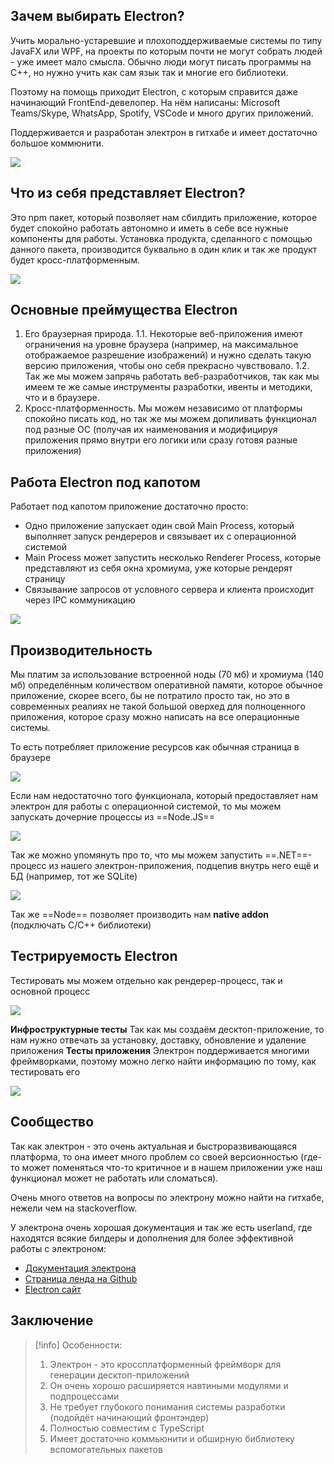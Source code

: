 
## Зачем выбирать Electron?

Учить морально-устаревшие и плохоподдерживаемые системы по типу JavaFX или WPF, на проекты по которым почти не могут собрать людей - уже имеет мало смысла. Обычно люди могут писать программы на C++, но нужно учить как сам язык так и многие его библиотеки.

Поэтому на помощь приходит Electron, с которым справится даже начинающий FrontEnd-девелопер. 
На нём написаны: Microsoft Teams/Skype, WhatsApp, Spotify, VSCode и много других приложений.

Поддерживается и разработан электрон в гитхабе и имеет достаточно большое коммюнити. 

![](_png/67ccf1c11e9d3ad94cedac211488a412.png)

## Что из себя представляет Electron?

Это npm пакет, который позволяет нам сбилдить приложение, которое будет спокойно работать автономно и иметь в себе все нужные компоненты для работы. 
Установка продукта, сделанного с помощью данного пакета, производится буквально в один клик и так же продукт будет кросс-платформенным.

![](_png/8583ab2cb902b1c8b5008dcdc12cf87b.png)

## Основные преймущества Electron

1) Его браузерная природа. 
	1.1. Некоторые веб-приложения имеют ограничения на уровне браузера (например, на максимальное отображаемое разрешение изображений) и нужно сделать такую версию приложения, чтобы оно себя прекрасно чувствовало. 
	1.2. Так же мы можем запрячь работать веб-разработчиков, так как мы имеем те же самые инструменты разработки, ивенты и методики, что и в браузере. 
2) Кросс-платформенность.
	Мы можем независимо от платформы спокойно писать код, но так же мы можем допиливать функционал под разные ОС (получая их наименования и модифицируя приложения прямо внутри его логики или сразу готовя разные приложения)

## Работа Electron под капотом

Работает под капотом приложение достаточно просто:
- Одно приложение запускает один свой Main Process, который выполняет запуск рендереров и связывает их с операционной системой
- Main Process может запустить несколько Renderer Process, которые представляют из себя окна хромиума, уже которые рендерят страницу
- Связывание запросов от условного сервера и клиента происходит через IPC коммуникацию 

![](_png/a569297d4c1a50d8c0ebc071cc92e4a1.png)

## Производительность

Мы платим за использование встроенной ноды (70 мб) и хромиума (140 мб) определённым количеством оперативной памяти, которое обычное приложение, скорее всего, бы не потратило просто так, но это в современных реалиях не такой большой оверхед для полноценного приложения, которое сразу можно написать на все операционные системы.

То есть потребляет приложение ресурсов как обычная страница в браузере

![](_png/e10ec4151f48c1a1e642a655990c25ad.png)

Если нам недостаточно того функционала, который предоставляет нам электрон для работы с операционной системой, то мы можем запускать дочерние процессы из ==Node.JS==

![](_png/4d66f207af6f465bcf196d2e46261599.png)

Так же можно упомянуть про то, что мы можем запустить ==.NET==-процесс из нашего электрон-приложения, подцепив внутрь него ещё и БД (например, тот же SQLite)

![](_png/c48c8ed3936ba746428ffd38496a19cd.png)

Так же ==Node== позволяет производить нам **native addon** (подключать C/C++ библиотеки)

## Тестрируемость Electron

Тестировать мы можем отдельно как рендерер-процесс, так и основной процесс

![](_png/6b159a9f22783fd6de2b1e307f4fa76a.png)

**Инфроструктурные тесты**
Так как мы создаём десктоп-приложение, то нам нужно отвечать за установку, доставку, обновление и удаление приложения
**Тесты приложения**
Электрон поддерживается многими фреймворками, поэтому можно легко найти информацию по тому, как тестировать его

![](_png/7408739fcdb68141baaac5fc4f20b54f.png)

## Сообщество

Так как электрон - это очень актуальная и быстроразвивающаяся платформа, то она имеет много проблем со своей версионностью (где-то может поменяться что-то критичное и в нашем приложении уже наш функционал может не работать или сломаться).

Очень много ответов на вопросы по электрону можно найти на гитхабе, нежели чем на stackoverflow. 

У электрона очень хорошая документация и так же есть userland, где находятся всякие билдеры и дополнения для более эффективной работы с электроном:
- [Документация электрона](https://www.electronjs.org/)
- [Страница ленда на Github](https://github.com/electron-userland)
- [Electron сайт](https://www.electronjs.org/userland)

## Заключение

>[!info] Особенности: 
> 1) Электрон - это кроссплатформенный фреймворк для генерации десктоп-приложений
> 2) Он очень хорошо расширяется навтиными модулями и подпроцессами
> 3) Не требует глубокого понимания системы разработки (подойдёт начинающий фронтэндер)
> 4) Полностью совместим с TypeScript
> 5) Имеет достаточно коммьюнити и обширную библиотеку вспомогательных пакетов 

